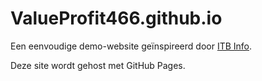 # ValueProfit466.github.io

Een eenvoudige demo-website geïnspireerd door [ITB Info](https://www.itb-info.be/nl/home-itb).

Deze site wordt gehost met GitHub Pages.
